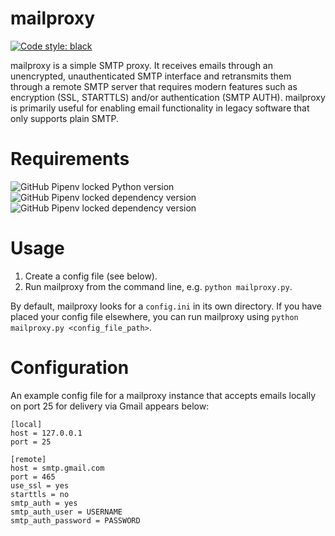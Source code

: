 # mailproxy

[![Code style: black](https://img.shields.io/badge/code%20style-black-000000.svg)](https://github.com/psf/black)

mailproxy is a simple SMTP proxy. It receives emails through an unencrypted, unauthenticated SMTP interface and retransmits them through a remote SMTP server that requires modern features such as encryption (SSL, STARTTLS) and/or authentication (SMTP AUTH). mailproxy is primarily useful for enabling email functionality in legacy software that only supports plain SMTP.

# Requirements
![GitHub Pipenv locked Python version](https://img.shields.io/github/pipenv/locked/python-version/Taruu/mailproxy-with-utils)
![GitHub Pipenv locked dependency version](https://img.shields.io/github/pipenv/locked/dependency-version/Taruu/mailproxy-with-utils/aiosmtpd)
![GitHub Pipenv locked dependency version](https://img.shields.io/github/pipenv/locked/dependency-version/Taruu/mailproxy-with-utils/python-systemd)

# Usage
1. Create a config file (see below).
2. Run mailproxy from the command line, e.g. `python mailproxy.py`.

By default, mailproxy looks for a `config.ini` in its own directory.
If you have placed your config file elsewhere, you can run mailproxy
using `python mailproxy.py <config_file_path>`.


# Configuration
An example config file for a mailproxy instance that accepts emails locally on port 25 for delivery via Gmail appears below:
```
[local]
host = 127.0.0.1
port = 25

[remote]
host = smtp.gmail.com
port = 465
use_ssl = yes
starttls = no
smtp_auth = yes
smtp_auth_user = USERNAME
smtp_auth_password = PASSWORD
```
